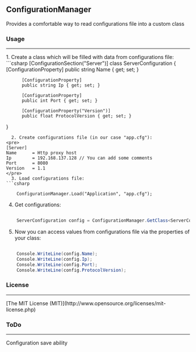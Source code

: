 ## ConfigurationManager

Provides a comfortable way to read configurations file into a custom class

### Usage
<hr />
  1. Create a class which will be filled with data from configurations file:
```csharp
[ConfigurationSection("Server")]
class ServerConfiguration 
{
          [ConfigurationProperty]
          public string Name { get; set; }
        
          [ConfigurationProperty]
          public string Ip { get; set; }
        
          [ConfigurationProperty]
          public int Port { get; set; }
        
          [ConfigurationProperty("Version")]
          public float ProtocolVersion { get; set; }
}
```
  2. Create configurations file (in our case "app.cfg"):
<pre>
[Server]
Name      = Http proxy host
Ip		  = 192.168.137.128 // You can add some comments
Port	  = 8080
Version	  = 1.1
</pre>  
  3. Load configurations file:
```csharp

    ConfigurationManager.Load("Application", "app.cfg");
```

  4. Get configurations:
  
```csharp

    ServerConfiguration config = ConfigurationManager.GetClass<ServerConfiguration>("Application");
```

  5. Now you can access values from configurations file via the properties of your class:
  
```csharp

    Console.WriteLine(config.Name);
    Console.WriteLine(config.Ip);
    Console.WriteLine(config.Port);
    Console.WriteLine(config.ProtocolVersion);
```



### License
<hr />
[The MIT License (MIT)](http://www.opensource.org/licenses/mit-license.php)


### ToDo
<hr />
Configuration save ability


